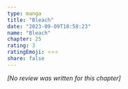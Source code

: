 ```yaml
---
type: manga
title: "Bleach"
date: "2023-09-09T18:58:23"
name: "Bleach"
chapter: 25
rating: 3
ratingEmoji: ⭐️⭐️⭐️
share: false
---
```


*[No review was written for this chapter]*
